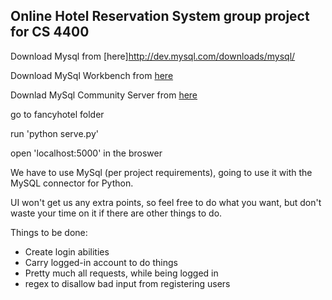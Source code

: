 Online Hotel Reservation System group project for CS 4400
---------------------------------------------------------
Download Mysql from [here]http://dev.mysql.com/downloads/mysql/

Download MySql Workbench from [here](http://dev.mysql.com/downloads/file/?id=459911)

Downlad MySql Community Server from [here](http://dev.mysql.com/downloads/file/?id=459870)

go to fancyhotel folder

run 'python serve.py' 

open 'localhost:5000' in the broswer 


We have to use MySql (per project requirements), going to use it with the MySQL connector for Python. 

UI won't get us any extra points, so feel free to do what you want, but don't waste your time on it if there are other things to do.

Things to be done:
* Create login abilities
* Carry logged-in account to do things
* Pretty much all requests, while being logged in
* regex to disallow bad input from registering users
